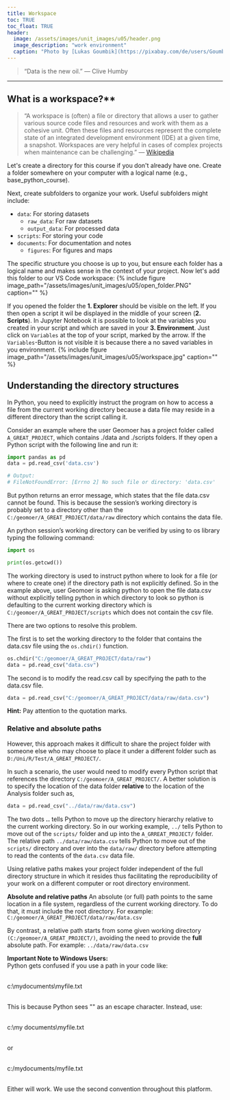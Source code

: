 ```yaml
---
title: Workspace
toc: TRUE
toc_float: TRUE
header:
  image: /assets/images/unit_images/u05/header.png
  image_description: "work environment"
  caption: "Photo by [Lukas Goumbik](https://pixabay.com/de/users/Goumbik-3752482/?utm_source=link-attribution&amp;utm_medium=referral&amp;utm_campaign=image&amp;utm_content=2055522) from [Pixabay](https://pixabay.com)"
---
```

<!--more-->

> “Data is the new oil.” — Clive Humby

---

## What is a workspace?**
> “A workspace is (often) a file or directory that allows a user to gather various source code files and resources and work with them as a cohesive unit. Often these files and resources represent the complete state of an integrated development environment (IDE) at a given time, a snapshot. Workspaces are very helpful in cases of complex projects when maintenance can be challenging.” — [Wikipedia](https://en.wikipedia.org/wiki/Workspace)

Let's create a directory for this course if you don't already have one. Create a folder somewhere on your computer with a logical name (e.g., base_python_course).

Next, create subfolders to organize your work. Useful subfolders might include:

- `data`: For storing datasets
  - `raw_data`: For raw datasets
  - `output_data`: For processed data
- `scripts`: For storing your code
- `documents`: For documentation and notes
  - `figures`: For figures and maps

The specific structure you choose is up to you, but ensure each folder has a logical name and makes sense in the context of your project.
Now let's add this folder to our VS Code workspace:
{% include figure image_path="/assets/images/unit_images/u05/open_folder.PNG" caption="" %}

If you opened the folder the **1. Explorer**  should be visible on the left. If you then open a script it wil be displayed in the middle of your screen (**2. Scripts**). In Jupyter Notebook it is possible to look at the variables you created in your script and which are saved in your **3. Environment**. Just click on `Variables` at the top of your script, marked by the arrow. If the `Variables`-Button is not visible it is because there a no saved variables in you environment.
{% include figure image_path="/assets/images/unit_images/u05/workspace.jpg" caption="" %}

## Understanding the directory structures

In Python, you need to explicitly instruct the program on how to access a file from the current working directory because a data file may reside in a different directory than the script calling it.

Consider an example where the user Geomoer has a project folder called `A_GREAT_PROJECT`, which contains ./data and ./scripts folders. If they open a Python script with the following line and run it:

```python
import pandas as pd
data = pd.read_csv('data.csv')

# Output:
# FileNotFoundError: [Errno 2] No such file or directory: 'data.csv'
```

But python returns an error message, which states that the file data.csv cannot be found. This is because the session’s working directory is probably set to a directory other than the `C:/geomoer/A_GREAT_PROJECT/data/raw` directory which contains the data file.

An python session’s working directory can be verified by using to os library typing the following command:
```python
import os

print(os.getcwd())
```

The working directory is used to instruct python where to look for a file (or where to create one) if the directory path is not explicitly defined. So in the example above, user Geomoer is asking python to open the file data.csv without explicitly telling python in which directory to look so python is defaulting to the current working directory which is `C:/geomoer/A_GREAT_PROJECT/scripts` which does not contain the csv file.

There are two options to resolve this problem.

The first is to set the working directory to the folder that contains the data.csv file using the `os.chdir()` function.
```python
os.chdir("C:/geomoer/A_GREAT_PROJECT/data/raw")
data = pd.read_csv("data.csv")
```
The second is to modify the read.csv call by specifying the path to the data.csv file.

```python
data = pd.read_csv("C:/geomoer/A_GREAT_PROJECT/data/raw/data.csv")
```
<html>
<body>
<div class="info">
  <p><strong>Hint:</strong> Pay attention to the quotation marks.</p>
</div>
</body>
</html>


### Relative and absolute paths

However, this approach makes it difficult to share the project folder with someone else who may choose to place it under a different folder such as `D:/Uni/R/Test/A_GREAT_PROJECT/`.

In such a scenario, the user would need to modify every Python script that references the directory `C:/geomoer/A_GREAT_PROJECT/`. A better solution is to specify the location of the data folder __relative__ to the location of the Analysis folder such as,

```python
data = pd.read_csv("../data/raw/data.csv")
```
The two dots **..** tells Python to move up the directory hierarchy relative to the current working directory. So in our working example, `../` tells Python to move out of the `scripts/` folder and up into the `A_GRREAT_PROJECT/` folder. The relative path `../data/raw/data.csv` tells Python to move out of the `scripts/` directory and over into the `data/raw/` directory before attempting to read the contents of the `data.csv` data file.

Using relative paths makes your project folder independent of the full directory structure in which it resides thus facilitating the reproducibility of your work on a different computer or root directory environment.

**Absolute and relative paths**
An absolute (or full) path points to the same location in a file system, regardless of the current working directory. To do that, it must include the root directory. For example: `C:/geomoer/A_GREAT_PROJECT/data/raw/data.csv`

By contrast, a relative path starts from some given working directory `(C:/geomoer/A_GREAT_PROJECT/)`, avoiding the need to provide the __full__ absolute path. For example: `../data/raw/data.csv`



<html>
<body>
<div class="info">
  <p><strong>Important Note to Windows Users:</strong><br>
  Python gets confused if you use a path in your code like:<br><br>

  c:\mydocuments\myfile.txt<br><br>

  This is because Python sees "\" as an escape character. Instead, use:<br><br>

  c:\\my documents\\myfile.txt<br><br>

  or<br><br>

  c:/mydocuments/myfile.txt<br><br>

  Either will work. We use the second convention throughout this platform.
  </p>
</div>
</body>
</html>


<!--
## Further reading

add some day
-->
